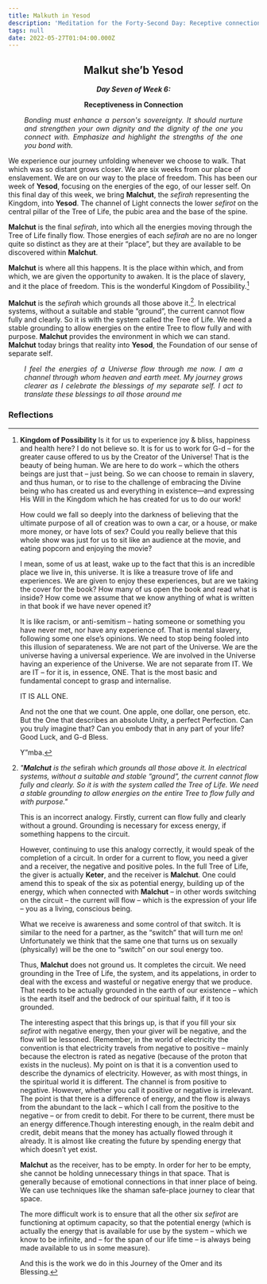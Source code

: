 ```yaml
---
title: Malkuth in Yesod
description: 'Meditation for the Forty-Second Day: Receptive connection'
tags: null
date: 2022-05-27T01:04:00.000Z
---
```


<div style="font-weight: bold; text-align:center">

<h2>Malkut she’b Yesod</h2>
<i>Day Seven of Week 6:</i> 
<p>Receptiveness in Connection</p>

</div>

<div style="text-align: justify; margin-left: 2rem; margin-right: 2rem; font-style:italic; font-style: italic">

Bonding must enhance a person's sovereignty. It should nurture and strengthen your own dignity and the dignity of the one you connect with. Emphasize and highlight the strengths of the one you bond with.

</div>

We experience our journey unfolding whenever we choose to walk. That which was so distant grows closer. We are six weeks from our place of enslavement. We are on our way to the place of freedom.
This has been our week of **Yesod**, focusing on the energies of the ego, of our lesser self. On this final day of this week, we bring **Malchut**, the _sefirah_ representing the Kingdom, into **Yesod**. The channel of Light connects the lower _sefirot_ on the central pillar of the Tree of Life, the pubic area and the base of the spine.

**Malchut** is the final _sefirah_, into which all the energies moving through the Tree of Life finally flow. Those energies of each _sefirah_ are no are no longer quite so distinct as they are at their “place”, but they are available to be discovered within **Malchut**.

**Malchut** is where all this happens. It is the place within which, and from which, we are given the opportunity to awaken. It is the place of slavery, and it the place of freedom. This is the wonderful Kingdom of Possibility.[^1]

**Malchut** is the _sefirah_ which grounds all those above it.[^2]. In electrical systems, without a suitable and stable “ground”, the current cannot flow fully and clearly. So it is with the system called the Tree of Life. We need a stable grounding to allow energies on the entire Tree to flow fully and with purpose. **Malchut** provides the environment in which we can stand. **Malchut** today brings that reality into **Yesod**, the Foundation of our sense of separate self.

<div style="text-align: justify; margin-left: 2rem; margin-right: 2rem; font-style:italic; font-style: italic">

I feel the energies of a Universe flow through me now. I am a channel through whom heaven and earth meet. My journey grows clearer as I celebrate the blessings of my separate self. I act to translate these blessings to all those around me

</div>

<h3>Reflections</h3>

[^1]:
    **Kingdom of Possibility**
    Is it for us to experience joy & bliss, happiness and health here? I do not believe so. It is for us to work for G-d – for the greater cause offered to us by the Creator of the Universe! That is the beauty of being human. We are here to do work – which the others beings are just that – just being. So we can choose to remain in slavery, and thus human, or to rise to the challenge of embracing the Divine being who has created us and everything in existence&mdash;and expressing His Will in the Kingdom which he has created for us to do our work!

    How could we fall so deeply into the darkness of believing that the ultimate purpose of all of creation was to own a car, or a house, or make more money, or have lots of sex?
    Could you really believe that this whole show was just for us to sit like an audience at the movie, and eating popcorn and enjoying the movie?

    I mean, some of us at least, wake up to the fact that this is an incredible place we live in, this universe. It is like a treasure trove of life and experiences. We are given to enjoy these experiences, but are we taking the cover for the book? How many of us open the book and read what is inside? How come we assume that we know anything of what is written in that book if we have never opened it?

    It is like racism, or anti-semitism – hating someone or something you have never met, nor have any experience of.
    That is mental slavery, following some one else’s opinions.
    We need to stop being fooled into this illusion of separateness. We are not part of the Universe. We are the universe having a universal experience. We are involved in the Universe having an experience of the Universe. We are not separate from IT. We are IT – for it is, in essence, ONE.
    That is the most basic and fundamental concept to grasp and internalise.

    IT IS ALL ONE.

    And not the one that we count. One apple, one dollar, one person, etc. But the One that describes an absolute Unity, a perfect Perfection. Can you truly imagine that? Can you embody that in any part of your life?
    Good Luck, and G-d Bless.

    Y”mba.

[^2]:
    _"**Malchut** is the_ sefirah _which grounds all those above it. In electrical systems, without a suitable and stable “ground”, the current cannot flow fully and clearly. So it is with the system called the Tree of Life. We need a stable grounding to allow energies on the entire Tree to flow fully and with purpose."_

    This is an incorrect analogy. Firstly, current can flow fully and clearly without a ground. Grounding is necessary for excess energy, if something happens to the circuit.

    However, continuing to use this analogy correctly, it would speak of the completion of a circuit. In order for a current to flow, you need a giver and a receiver, the negative and positive poles. In the full Tree of Life, the giver is actually **Keter**, and the receiver is **Malchut**. One could amend this to speak of the six as potential energy, building up of the energy, which when connected with **Malchut** – in other words switching on the circuit – the current will flow – which is the expression of your life – you as a living, conscious being.

    What we receive is awareness and some control of that switch. It is similar to the need for a partner, as the “switch” that will turn me on! Unfortunately we think that the same one that turns us on sexually (physically) will be the one to “switch” on our soul energy too.

    Thus, **Malchut** does not ground us. It completes the circuit. We need grounding in the Tree of Life, the system, and its appelations, in order to deal with the excess and wasteful or negative energy that we produce. That needs to be actually grounded in the earth of our existence – which is the earth itself and the bedrock of our spiritual faith, if it too is grounded.

    The interesting aspect that this brings up, is that if you fill your six _sefirot_ with negative energy, then your giver will be negative, and the flow will be lessoned. (Remember, in the world of electricity the convention is that electricity travels from negative to positive – mainly because the electron is rated as negative (because of the proton that exists in the nucleus). My point on is that it is a convention used to describe the dynamics of electricity. However, as with most things, in the spiritual world it is different. The channel is from positive to negative. However, whether you call it positive or negative is irrelevant. The point is that there is a difference of energy, and the flow is always from the abundant to the lack – which I call from the positive to the negative – or from credit to debit. For there to be current, there must be an energy difference.Though interesting enough, in the realm debit and credit, debit means that the money has actually flowed through it already. It is almost like creating the future by spending energy that which doesn’t yet exist.

    **Malchut** as the receiver, has to be empty. In order for her to be empty, she cannot be holding unnecessary things in that space. That is generally because of emotional connections in that inner place of being. We can use techniques like the shaman safe-place journey to clear that space.

    The more difficult work is to ensure that all the other six _sefirot_ are functioning at optimum capacity, so that the potential energy (which is actually the energy that is available for use by the system – which we know to be infinite, and – for the span of our life time – is always being made available to us in some measure).

    And this is the work we do in this Journey of the Omer and its Blessing.

